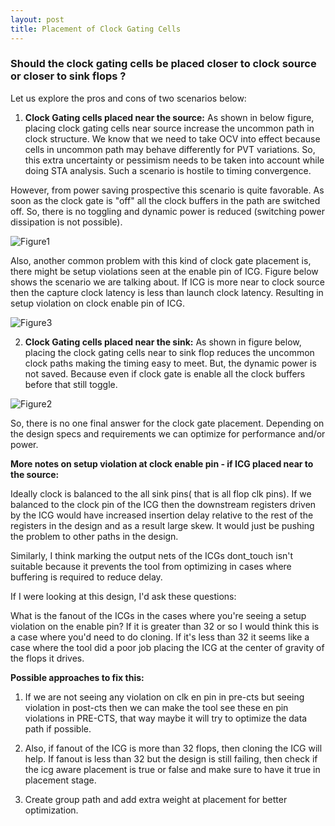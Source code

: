 ```yaml
---
layout: post
title: Placement of Clock Gating Cells
---
```


### Should the clock gating cells be placed closer to clock source or closer to sink flops ?

Let us explore the pros and cons of two scenarios below:

1) **Clock Gating cells placed near the source:** As shown in below figure, placing clock gating cells near source increase the uncommon path in clock structure. We know that we need to take OCV into effect because cells in uncommon path may behave differently for PVT variations. So, this extra uncertainty or pessimism needs to be taken into account while doing STA analysis. Such a scenario is hostile to timing convergence.

However, from power saving prospective this scenario is quite favorable. As soon as the clock gate is "off" all the clock buffers in the path are switched off. So, there is no toggling and dynamic power is reduced (switching power dissipation is not possible).

![Figure1](http://3.bp.blogspot.com/-o-yNxIaMpKI/UeAJEvTYiTI/AAAAAAAAAeI/ELGWri2xdL0/s1600/Case_1.png)

Also, another common problem with this kind of clock gate placement is, there might be setup violations seen at the enable pin of ICG. Figure below shows the scenario we are talking about. If ICG is more near to clock source then the capture clock latency is less than launch clock latency. Resulting in setup violation on clock enable pin of ICG.

![Figure3](https://www.design-reuse.com/news_img/20130715_1.gif)



2) **Clock Gating cells placed near the sink:** As shown in figure below, placing the clock gating cells near to sink flop reduces the uncommon clock paths making the timing easy to meet. But, the dynamic power is not saved. Because even if clock gate is enable all the clock buffers before that still toggle.

![Figure2](http://1.bp.blogspot.com/-tqYP1d-ClqI/UeAGP55LDPI/AAAAAAAAAd0/zF02I9tYhAI/s1600/Case_1.png)


So, there is no one final answer for the clock gate placement. Depending on the design specs and requirements we can optimize for performance and/or power.

**More notes on setup violation at clock enable pin - if ICG placed near to the source:**

Ideally clock is balanced to the all sink pins( that is all flop clk pins). If we balanced to the clock pin of the ICG then the downstream registers driven by the ICG would have increased insertion delay relative to the rest of the registers in the design and as a result large skew.  It would just be pushing the problem to other paths in the design.

Similarly, I think marking the output nets of the ICGs dont_touch isn't suitable because it prevents the tool from optimizing in cases where buffering is required to reduce delay.

If I were looking at this design, I'd ask these questions:

What is the fanout of the ICGs in the cases where you're seeing a setup violation on the enable pin? If it is greater than 32 or so I would think this is a case where you'd need to do cloning. If it's less than 32 it seems like a case where the tool did a poor job placing the ICG at the center of gravity of the flops it drives.

**Possible approaches to fix this:**
1) If we are not seeing any violation on clk en pin in pre-cts but seeing violation in post-cts then we can make the tool see these en pin violations in PRE-CTS, that way maybe it will try to optimize the data path if possible.

2) Also, if fanout of the ICG is more than 32 flops, then cloning the ICG will help. If fanout is less than 32 but the design is still failing, then check if the icg aware placement is true or false and make sure to have it true in placement stage.

3) Create group path and add extra weight at placement for better optimization.
